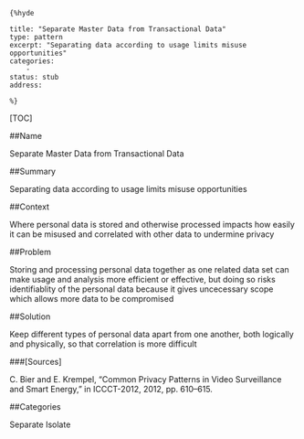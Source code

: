     {%hyde

    title: "Separate Master Data from Transactional Data"
    type: pattern
    excerpt: "Separating data according to usage limits misuse opportunities"
    categories:
        - 
    status: stub
    address:

    %}

[TOC]


##Name
<!--Primary name the pattern is known by.-->

Separate Master Data from Transactional Data

<!--###[Also Known As]-->
<!-- All other names the pattern is known by.-->



##Summary
<!-- One short paragraph summarising the pattern.-->

Separating data according to usage limits misuse opportunities

##Context
<!-- The situations in which the pattern may apply.-->

Where personal data is stored and otherwise processed impacts how easily it can be misused and correlated with other data to undermine privacy

##Problem
<!-- The problem a pattern addresses, including a list of forces describing why a problem might be difficult to solve.-->

Storing and processing personal data together as one related data set can make usage and analysis more efficient or effective, but doing so risks identifiablity of the personal data because it gives uncecessary scope which allows more data to be compromised 

##Solution
<!-- A concise description of how the pattern addresses the problem.-->

Keep different types of personal data apart from one another, both logically and physically, so that correlation is more difficult

<!--###[Structure]-->
<!--A detailed specification of the structural aspects of the pattern. A class diagram if applicable.-->



<!--###[Implementation]-->
<!--Guidelines for implementing the pattern; code fragments; suggested PETS; policy fragments.-->



<!--##Consequences-->
<!--The advantages (benefits) and disadvantages (liabilities) of applying the pattern.-->



<!--###[Constraints]-->
<!-- limitations as a consequence of applying the pattern.-->



<!--##Examples-->
<!--Motivational example to see how the pattern is applied.-->



<!--###[Known Uses]-->
<!-- Pointers to various applications of the pattern.-->



<!--##See Also-->
<!-- Any pointers to relevant information, not contained in the subfields below.-->



<!--###[Related Patterns]-->
<!-- Supporting and conflicting patterns-->



###[Sources]
<!-- References to the original source of the pattern.-->

C. Bier and E. Krempel, “Common Privacy Patterns in Video Surveillance and Smart Energy,” in ICCCT-2012, 2012, pp. 610–615.

<!--##General Comments-->
<!-- Separate discussion on the pattern.-->



##Categories
<!-- Placeholder for future agreed upon categories as per collaboration's evaluation.-->
Separate
Isolate

<!--##Tags-->
<!-- User definable descriptors for additional correlation.-->




